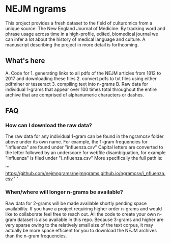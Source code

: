 # NEJM ngrams

This project provides a fresh dataset to the field of culturomics from a unique source: The New England Journal of Medicine. By tracking word and phrase usage across time in a high-profile, edited, biomedical journal we can infer a lot about the history of medical language and culture. A manuscript describing the project in more detail is forthcoming.

## What's here

A. Code for 1. generating links to all pdfs of the NEJM articles from 1812 to 2017 and downloading these files 2. convert pdfs to txt files using either pdfminer or tesseract 3. compiling text into n-grams
B. Raw data for individual 1-grams that appear over 100 times total throughout the entire archive that are comprised of alphanumeric characters or dashes.

## FAQ

### How can I download the raw data?

The raw data for any individual 1-gram can be found in the ngramcsv folder above under its own name. For example, the 1-gram frequencies for "influenza" are found under "influenza.csv" Capital letters are converted to the letter followed by an underscore for webfile disambiguation, for example "Influenza" is filed under "i_nfluenza.csv" More specifically the full path is:

'''
https://github.com/nejmngrams/nejmngrams.github.io/ngramcsv/i_nfluenza.csv
'''

### When/where will longer n-grams be available?

Raw data for 2-grams will be made available shortly pending space availability. If you have a project requiring higher order n-grams and would like to collaborate feel free to reach out. All the code to create your own n-gram dataset is also available in this repo. Because 3-grams and higher are very sparse owing to the relatively small size of the text corpus, it may actually be more space efficient for you to download the NEJM archives than the n-gram frequencies.
